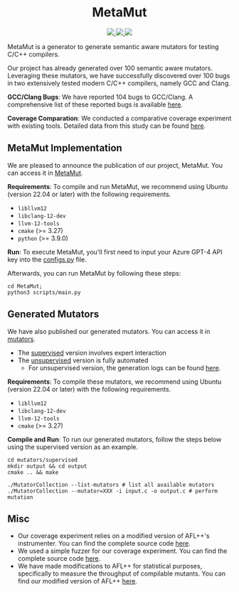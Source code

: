 <p align="center">
  <h1 align="center"><strong>MetaMut</strong></h1>
</p>

<p align="center">
    <a href="https://semver.org" alt="Version">
        <img src="https://img.shields.io/badge/release-v0.1.0-blue" />
    </a>
    <a href="https://google.github.io/styleguide/javaguide.html" alt="Code style">
        <img src="https://img.shields.io/badge/style-Google-blue" />
    </a>
    <a href="https://opensource.org/licenses/MIT" alt="License">
        <img src="https://img.shields.io/github/license/test-compiler/MetaMut" />
    </a>
</p>

MetaMut is a generator to generate semantic aware mutators for testing C/C++ compilers.

Our project has already generated over 100 semantic aware mutators. Leveraging these mutators, we have successfully discovered over 100 bugs in two extensively tested modern C/C++ compilers, namely GCC and Clang.

**GCC/Clang Bugs**: We have reported 104 bugs to GCC/Clang. A comprehensive list of these reported bugs is available [here](data/bugs.md).

**Coverage Comparation**: We conducted a comparative coverage experiment with existing tools. Detailed data from this study can be found [here](data/CoverageTrend).

## MetaMut Implementation
We are pleased to announce the publication of our project, MetaMut. You can access it in [MetaMut](MetaMut).

**Requirements**:
To compile and run MetaMut, we recommend using Ubuntu (version 22.04 or later) with the following requirements.
- `libllvm12`
- `libclang-12-dev`
- `llvm-12-tools`
- `cmake` (>= 3.27)
- `python` (>= 3.9.0)

**Run**:
To execute MetaMut, you'll first need to input your Azure GPT-4 API key into the [configs.py](MetaMut/scripts/configs.py) file.

Afterwards, you can run MetaMut by following these steps:
```
cd MetaMut;
python3 scripts/main.py
```

## Generated Mutators
We have also published our generated mutators. You can access it in [mutators](mutators).
- The [supervised](mutators/supervised) version involves expert interaction
- The [unsupervised](mutators/unsupervised) version is fully automated
  * For unsupervised version, the generation logs can be found [here](mutators/unsupervised/logs).

**Requirements**:
To compile these mutators, we recommend using Ubuntu (version 22.04 or later) with the following requirements.
- `libllvm12`
- `libclang-12-dev`
- `llvm-12-tools`
- `cmake` (>= 3.27)

**Compile and Run**:
To run our generated mutators, follow the steps below using the supervised version as an example.
```
cd mutators/supervised
mkdir output && cd output
cmake .. && make

./MutatorCollection --list-mutators # list all available mutators
./MutatorCollection --mutator=XXX -i input.c -o output.c # perform mutation
```

## Misc
- Our coverage experiment relies on a modified version of AFL++'s instrumenter. You can find the complete source code [here](instrumenters/my-afl-cc).
- We used a simple fuzzer for our coverage experiment. You can find the complete source code [here](fuzzer).
- We have made modifications to AFL++ for statistical purposes, specifically to measure the throughput of compilable mutants. You can find our modified version of AFL++ [here](AFLplusplus).
